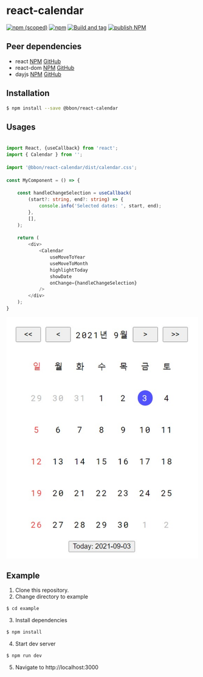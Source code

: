 # react-calendar

[![npm (scoped)](https://img.shields.io/npm/v/@bbon/react-calendar)](https://www.npmjs.com/package/@bbon/react-calendar) [![npm](https://img.shields.io/npm/dt/@bbon/react-calendar)](https://www.npmjs.com/package/@bbon/react-calendar) [![Build and tag](https://github.com/bbonkr/react-calendar/actions/workflows/build-and-tag.yml/badge.svg)](https://github.com/bbonkr/react-calendar/actions/workflows/build-and-tag.yml) [![publish NPM](https://github.com/bbonkr/react-calendar/actions/workflows/publish-npm.yml/badge.svg)](https://github.com/bbonkr/react-calendar/actions/workflows/publish-npm.yml)

## Peer dependencies

* react [NPM](https://www.npmjs.com/package/react) [GitHub](https://github.com/facebook/react)
* react-dom [NPM](https://www.npmjs.com/package/react-dom) [GitHub](https://github.com/facebook/react)
* dayjs [NPM](https://www.npmjs.com/package/dayjs) [GitHub](https://github.com/iamkun/dayjs)

## Installation

```bash
$ npm install --save @bbon/react-calendar
```

## Usages

```typescript

import React, {useCallback} from 'react';
import { Calendar } from '';

import '@bbon/react-calendar/dist/calendar.css';

const MyComponent = () => {

    const handleChangeSelection = useCallback(
        (start?: string, end?: string) => {
            console.info('Selected dates: ', start, end);
        },
        [],
    );

    return (
        <div>
            <Calendar
                useMoveToYear
                useMoveToMonth
                highlightToday
                showDate
                onChange={handleChangeSelection}
            />
        </div>
    );
}
```

![example](./assets/example-001.jpeg)


## Example

1. Clone this repository.
2. Change directory to example

```bash
$ cd example
```

3. Install dependencies

```bash
$ npm install
```

4. Start dev server

```bash
$ npm run dev
```

5. Navigate to http://localhost:3000